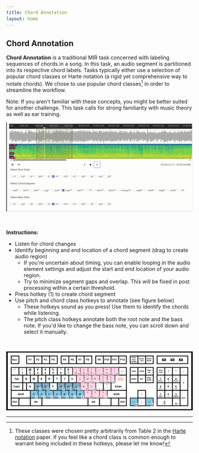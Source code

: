 ```yaml
---
title: Chord Annotation
layout: home
--- 
```

## Chord Annotation
**Chord Annotation** is a traditional MIR task concerned with labeling sequences of chords in a song. In this task, an audio segment is partitioned into its respective chord labels. Tasks typically either use a selection of popular chord classes or Harte notation (a rigid yet comprehensive way to notate chords). We chose to use popular chord classes[^1] in order to streamline the workflow.

Note: If you aren't familiar with these concepts, you might be better suited for another challenge. This task calls for strong familiarity with music theory as well as ear training. 

![](chord_interface.drawio.png) 

<br>
   
   

**Instructions:**
 - Listen for chord changes
 - Identify beginning and end location of a chord segment (drag to create audio region)
    - If you're uncertain about timing, you can enable looping in the audio element settings and adjust the start and end location of your audio region.
    - Try to minimize segment gaps and overlap. This will be fixed in post processing within a certain threshold.
 - Press hotkey (1) to create chord segment
 - Use pitch and chord class hotkeys to annotate (see figure below)
    - These hotkeys sound as you press! Use them to identify the chords while listening.
    - The pitch class hotkeys annotate both the root note and the bass note. If you'd like to change the bass note, you can scroll down and select it manually.  

<br>

![](chord_controls_2.drawio.png)

----


[^1]: These classes were chosen pretty arbitrarily from Table 2 in the [Harte notation] paper. If you feel like a chord class is common enough to warrant being included in these hotkeys, please let me know!

[beats]: https://en.wikipedia.org/wiki/Beat_(music)
[traditional MIR task]: https://www.music-ir.org/mirex/wiki/2025:Audio_Chord_Estimation
[Harte notation]: https://ismir2005.ismir.net/proceedings/1080.pdf

